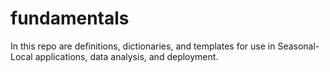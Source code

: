 # fundamentals

In this repo are definitions, dictionaries, and templates for use in Seasonal-Local applications, data analysis, and deployment.
